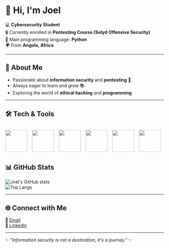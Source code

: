 # 👋 Hi, I'm Joel  

💻 **Cybersecurity Student**  
🔒 Currently enrolled in **Pentesting Course (Solyd Offensive Security)**  
🐍 Main programming language: **Python**  
🌍 From **Angola, Africa**  

---

## 🚀 About Me  
- Passionate about **information security** and **pentesting** 🔐  
- Always eager to learn and grow 📚  
- Exploring the world of **ethical hacking** and **programming**  

---

## 🛠️ Tech & Tools

<img src="https://skillicons.dev/icons?i=python" width="70"/> &nbsp;
<img src="https://skillicons.dev/icons?i=linux" width="70"/> &nbsp;
<img src="https://skillicons.dev/icons?i=bash" width="70"/> &nbsp;
<img src="https://upload.wikimedia.org/wikipedia/commons/2/2b/Kali-dragon-icon.svg" width="70"/> &nbsp;
<img src="https://skillicons.dev/icons?i=mysql" width="70"/> &nbsp;
<img src="https://cdn-icons-png.flaticon.com/512/4712/4712035.png" width="70"/>
---

## 📊 GitHub Stats  
![Joel's GitHub stats](https://github-readme-stats.vercel.app/api?username=joeln356&show_icons=true&theme=radical)  
![Top Langs](https://github-readme-stats.vercel.app/api/top-langs/?username=joeln356&layout=compact&theme=radical)  

---

## 🌐 Connect with Me  
📧 [Email](mailto:joelndala356@gmail.com)  
💼 [LinkedIn](https://www.linkedin.com/in/joel-ndala-a28606379/)

---

✨ *"Information security is not a destination, it's a journey."* ✨
